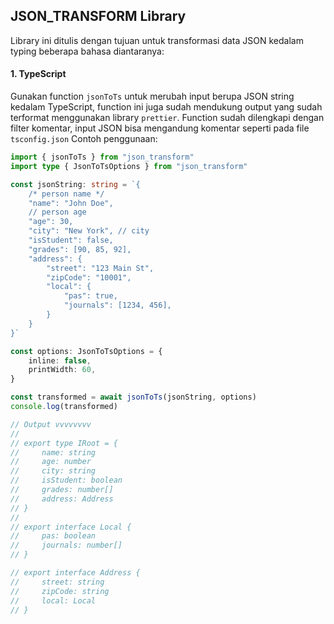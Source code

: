 ## JSON_TRANSFORM Library

Library ini ditulis dengan tujuan untuk transformasi data JSON kedalam typing beberapa bahasa diantaranya:

#### 1. TypeScript

Gunakan function `jsonToTs` untuk merubah input berupa JSON string kedalam TypeScript, function ini juga sudah mendukung output yang sudah terformat menggunakan library `prettier`. Function sudah dilengkapi dengan filter komentar, input JSON bisa mengandung komentar seperti pada file `tsconfig.json` Contoh penggunaan:

```ts
import { jsonToTs } from "json_transform"
import type { JsonToTsOptions } from "json_transform"

const jsonString: string = `{
    /* person name */
    "name": "John Doe",
    // person age
    "age": 30,
    "city": "New York", // city
    "isStudent": false,
    "grades": [90, 85, 92],
    "address": {
        "street": "123 Main St",
        "zipCode": "10001",
        "local": {
            "pas": true,
            "journals": [1234, 456],
        }
    }
}`

const options: JsonToTsOptions = {
    inline: false,
    printWidth: 60,
}

const transformed = await jsonToTs(jsonString, options)
console.log(transformed)

// Output vvvvvvvv
//
// export type IRoot = {
//     name: string
//     age: number
//     city: string
//     isStudent: boolean
//     grades: number[]
//     address: Address
// }
//
// export interface Local {
//     pas: boolean
//     journals: number[]
// }

// export interface Address {
//     street: string
//     zipCode: string
//     local: Local
// }
```
